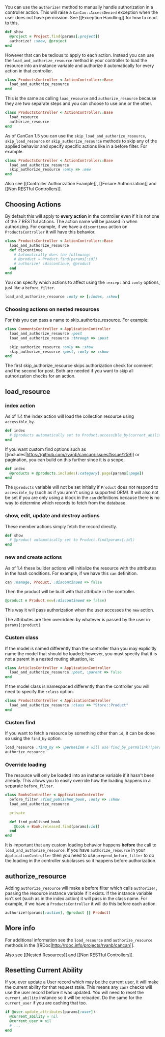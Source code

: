 You can use the `authorize!` method to manually handle authorization in a controller action. This will raise a `CanCan::AccessDenied` exception when the user does not have permission. See [[Exception Handling]] for how to react to this.

```ruby
def show
  @project = Project.find(params[:project])
  authorize! :show, @project
end
```

However that can be tedious to apply to each action. Instead you can use the `load_and_authorize_resource` method in your controller to load the resource into an instance variable and authorize it automatically for every action in that controller.

```ruby
class ProductsController < ActionController::Base
  load_and_authorize_resource
end
```

This is the same as calling `load_resource` and `authorize_resource` because they are two separate steps and you can choose to use one or the other.

```ruby
class ProductsController < ActionController::Base
  load_resource
  authorize_resource
end
```

As of CanCan 1.5 you can use the `skip_load_and_authorize_resource`, `skip_load_resource` or `skip_authorize_resource` methods to skip any of the applied behavior and specify specific actions like in a before filter. For example.

```ruby
class ProductsController < ActionController::Base
  load_and_authorize_resource
  skip_authorize_resource :only => :new
end
```

Also see [[Controller Authorization Example]], [[Ensure Authorization]] and [[Non RESTful Controllers]].


## Choosing Actions

By default this will apply to **every action** in the controller even if it is not one of the 7 RESTful actions. The action name will be passed in when authorizing. For example, if we have a `discontinue` action on `ProductsController` it will have this behavior.

```ruby
class ProductsController < ActionController::Base
  load_and_authorize_resource
  def discontinue
    # Automatically does the following:
    # @product = Product.find(params[:id])
    # authorize! :discontinue, @product
  end
end
```

You can specify which actions to affect using the `:except` and `:only` options, just like a `before_filter`.

```ruby
load_and_authorize_resource :only => [:index, :show]
```
### Choosing actions on nested resources 

For this you can pass a name to skip_authorize_resource.
For example:
```ruby
class CommentsController < ApplicationController
  load_and_authorize_resource :post
  load_and_authorize_resource :through => :post

  skip_authorize_resource :only => :show  
  skip_authorize_resource :post, :only => :show
end
```

The first skip_authorize_resource skips authorization check for comment and the second for post. Both are needed if you want to skip all authorization checks for an action.

## load_resource

### index action

As of 1.4 the index action will load the collection resource using `accessible_by`.

```ruby
def index
  # @products automatically set to Product.accessible_by(current_ability)
end
```

If you want custom find options such as [[includes|https://github.com/ryanb/cancan/issues#issue/259]] or pagination, you can build on this further since it is a scope.

```ruby
def index
  @products = @products.includes(:category).page(params[:page])
end
```

The `@products` variable will not be set initially if `Product` does not respond to `accessible_by` (such as if you aren't using a supported ORM). It will also not be set if you are only using a block in the `can` definitions because there is no way to determine which records to fetch from the database.

### show, edit, update and destroy actions

These member actions simply fetch the record directly.

```ruby
def show
  # @product automatically set to Product.find(params[:id])
end
```

### new and create actions

As of 1.4 these builder actions will initialize the resource with the attributes in the hash conditions. For example, if we have this `can` definition.

```ruby
can :manage, Product, :discontinued => false
```

Then the product will be built with that attribute in the controller.

```ruby
@product = Product.new(:discontinued => false)
```

This way it will pass authorization when the user accesses the `new` action.

The attributes are then overridden by whatever is passed by the user in `params[:product]`.

### Custom class

If the model is named differently than the controller than you may explicitly name the model that should be loaded; however, you must specify that it is not a parent in a nested routing situation, ie:

```ruby
class ArticlesController < ApplicationController
  load_and_authorize_resource :post, :parent => false
end
```

If the model class is namespaced differently than the controller you will need to specify the `:class` option.

```ruby
class ProductsController < ApplicationController
  load_and_authorize_resource :class => "Store::Product"
end
```


### Custom find

If you want to fetch a resource by something other than `id`, it can be done so using the `find_by` option.

```ruby
load_resource :find_by => :permalink # will use find_by_permalink!(params[:id])
authorize_resource
```

### Override loading

The resource will only be loaded into an instance variable if it hasn't been already. This allows you to easily override how the loading happens in a separate `before_filter`.

```ruby
class BooksController < ApplicationController
  before_filter :find_published_book, :only => :show
  load_and_authorize_resource

  private

  def find_published_book
    @book = Book.released.find(params[:id])
  end
end
```

It is important that any custom loading behavior happens **before** the call to `load_and_authorize_resource`. If you have `authorize_resource` in your `ApplicationController` then you need to use `prepend_before_filter` to do the loading in the controller subclasses so it happens before authorization.

## authorize_resource

Adding `authorize_resource` will make a before filter which calls `authorize!`, passing the resource instance variable if it exists. If the instance variable isn't set (such as in the index action) it will pass in the class name. For example, if we have a `ProductsController` it will do this before each action.

```ruby
authorize!(params[:action], @product || Product)
```

## More info

For additional information see the `load_resource` and `authorize_resource` methods in the [[RDoc|http://rdoc.info/projects/ryanb/cancan]].

Also see [[Nested Resources]] and [[Non RESTful Controllers]].

## Resetting Current Ability

If you ever update a User record which may be the current user, it will make the current ability for that request stale. This means any `can?` checks will use the user record before it was updated. You will need to reset the `current_ability` instance so it will be reloaded. Do the same for the `current_user` if you are caching that too.

```ruby
if @user.update_attributes(params[:user])
  @current_ability = nil
  @current_user = nil
  # ...
end
```